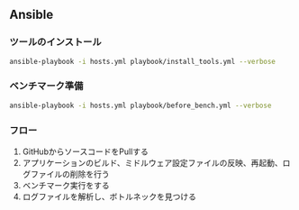 ## Ansible
### ツールのインストール
```sh
ansible-playbook -i hosts.yml playbook/install_tools.yml --verbose
```

### ベンチマーク準備
```sh
ansible-playbook -i hosts.yml playbook/before_bench.yml --verbose
```

### フロー
1. GitHubからソースコードをPullする
2. アプリケーションのビルド、ミドルウェア設定ファイルの反映、再起動、ログファイルの削除を行う
3. ベンチマーク実行をする
4. ログファイルを解析し、ボトルネックを見つける
